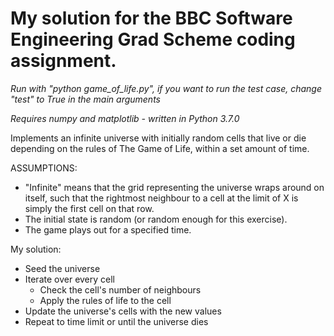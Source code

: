 My solution for the BBC Software Engineering Grad Scheme coding assignment.
=========================

*Run with "python game_of_life.py", if you want to run the test case, change "test" to True in the main arguments*

*Requires numpy and matplotlib - written in Python 3.7.0*

Implements an infinite universe with initially random cells that live or die depending on the rules of The Game of Life, within a set amount of time.

ASSUMPTIONS:
* "Infinite" means that the grid representing the universe wraps around on itself, such that the rightmost neighbour to a cell at the limit of X is simply the first cell on that row.
* The initial state is random (or random enough for this exercise).
* The game plays out for a specified time.

My solution:
* Seed the universe
* Iterate over every cell
    * Check the cell's number of neighbours
    * Apply the rules of life to the cell
* Update the universe's cells with the new values
* Repeat to time limit or until the universe dies
